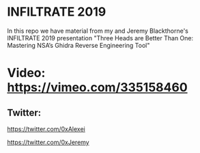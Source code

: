# INFILTRATE 2019

In this repo we have material from my and Jeremy Blackthorne's INFILTRATE 2019 presentation "Three Heads are Better Than One: Mastering NSA’s Ghidra Reverse Engineering Tool"

# Video: https://vimeo.com/335158460

## Twitter: 
https://twitter.com/0xAlexei

https://twitter.com/0xJeremy

